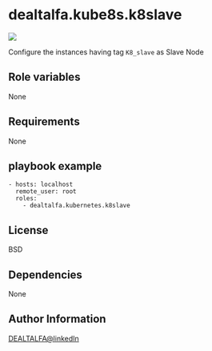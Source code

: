 # dealtalfa.kube8s.k8slave
![](https://img.shields.io/badge/kubernetes-slavenode-orange)
 
 Configure the instances having tag `K8_slave` as Slave Node

Role variables
-----------------
None

Requirements
------------
None

## playbook example

    - hosts: localhost
      remote_user: root
      roles:
        - dealtalfa.kubernetes.k8slave
License
-------

BSD

Dependencies
------------
None

Author Information
------------------

[DEALTALFA@linkedIn](https://www.linkedin.com/in/deepak-yadav-588685127/)
